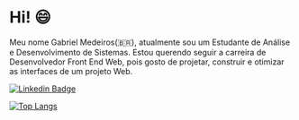 # Hi! 😄
Meu nome Gabriel Medeiros(🇧🇷), atualmente sou um Estudante de Análise e Desenvolvimento de Sistemas.
Estou querendo seguir a carreira de Desenvolvedor Front End Web, pois gosto de projetar, construir e otimizar as interfaces de um projeto Web.

[![Linkedin Badge](https://img.shields.io/badge/-LinkedIn-blue?style=flat-square&logo=Linkedin&logoColor=white&link=https://www.linkedin.com/in/gabriel-medeiros-52428819b/)](https://www.linkedin.com/in/gabriel-medeiros-52428819b/)

[![Top Langs](https://github-readme-stats.vercel.app/api/top-langs/?username=GabrielMedeiross&langs_count=8)](https://github.com/anuraghazra/github-readme-stats)
